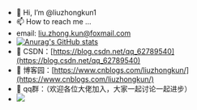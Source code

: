 - 👋 Hi, I’m @liuzhongkun1
- 📫 How to reach me ...
-    email: liu.zhong.kun@foxmail.com
-    [![Anurag's GitHub stats](https://github-readme-stats.vercel.app/api?username=liuzhongkun1)](https://github.com/anuraghazra/github-readme-stats)
- 👀 CSDN：[https://blog.csdn.net/qq_62789540](https://blog.csdn.net/qq_62789540)
- 🌱 博客园：[https://www.cnblogs.com/liuzhongkun/](https://www.cnblogs.com/liuzhongkun/)
- 🌱 qq群：（欢迎各位大佬加入，大家一起讨论一起进步）
- ![](https://fastly.jsdelivr.net/gh/liuzhongkun1/imgStore@master/20229/u9gvhryo5g1662720718912.png)
